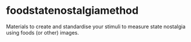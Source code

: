# foodstatenostalgiamethod
Materials to create and standardise your stimuli to measure state nostalgia using foods (or other) images.
